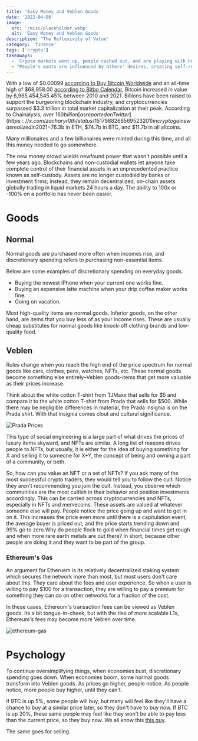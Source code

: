 ```yaml
---
title: 'Easy Money and Veblen Goods'
date: '2022-04-08'
image:
  src: '/misc/placeholder.webp'
  alt: 'Easy Money and Veblen Goods'
description: 'The Reflexivity of Value'
category: 'finance'
tags: ['crypto']
takeaways:
  - 'Crypto markets went up, people cashed out, and are playing with house money.'
  - "People's wants are influenced by others' desires, creating self-reinforcing price cycles."
---
```


With a low of $0.00099 [according to Buy Bitcoin Worldwide](https://www.buybitcoinworldwide.com/price/) and an all-time high of $68,958.00 [according to Bitbo Calendar](https://calendar.bitbo.io/price/), Bitcoin increased in value by 6,965,454,545.45% between 2010 and 2021. Billions have been raised to support the burgeoning blockchain industry, and cryptocurrencies surpassed $3.3 trillion in total market capitalization at their peak. According to Chainalysis, over $160 billion [as reported on Twitter](https://x.com/zacharyr0th/status/1517988266569523201) in crypto gains was realized in 2021-$76.3b in ETH, $74.7b in BTC, and $11.7b in all altcoins.

Many millionaires and a few billionaires were minted during this time, and all this money needed to go somewhere.

The new money crowd wields newfound power that wasn't possible until a few years ago. Blockchains and non-custodial wallets let anyone take complete control of their financial assets in an unprecedented practice known as self-custody. Assets are no longer custodied by banks or investment firms; instead, they remain decentralized, on-chain assets globally trading in liquid markets 24 hours a day. The ability to 100x or -100% on a portfolio has never been easier.

# Goods

## Normal

Normal goods are purchased more often when incomes rise, and discretionary spending refers to purchasing non-essential items.

Below are some examples of discretionary spending on everyday goods.

- Buying the newest iPhone when your current one works fine.
- Buying an expensive latte machine when your drip coffee maker works fine.
- Going on vacation.

Most high-quality items are normal goods. Inferior goods, on the other hand, are items that you buy less of as your income rises. These are usually cheap substitutes for normal goods like knock-off clothing brands and low-quality food.

## Veblen

Rules change when you reach the high end of the price spectrum for normal goods like cars, clothes, pens, watches, NFTs, etc. These normal goods become something else entirely–Veblen goods-items that get more valuable as their prices increase.

Think about the white cotton T-shirt from TJMaxx that sells for $5 and compare it to the white cotton T-shirt from Prada that sells for $500. While there may be negligible differences in material, the Prada insignia is on the Prada shirt. With that insignia comes clout and cultural significance.

![Prada Prices](/images/veblen-2.webp)

This type of social engineering is a large part of what drives the prices of luxury items skyward, and NFTs are similar. A long list of reasons drives people to NFTs, but usually, it is either for the idea of buying something for X and selling it to someone for X+Y, the concept of being and owning a part of a community, or both.

So, how can you value an NFT or a set of NFTs? If you ask many of the most successful crypto traders, they would tell you to follow the cult. Notice they aren't recommending you join the cult. Instead, you observe which communities are the most cultish in their behavior and position investments accordingly. This can be carried across cryptocurrencies and NFTs, especially in NFTs and memecoins. These assets are valued at whatever someone else will pay. People notice the price going up and want to get in on it. This increases the price even more until there is a capitulation event, the average buyer is priced out, and the price starts trending down and 99% go to zero.Why do people flock to gold when financial times get rough and when more rare earth metals are out there? In short, because other people are doing it and they want to be part of the group.

### Ethereum's Gas

An argument for Etheruem is its relatively decentralized staking system which secures the network more than most, but most users don't care about this. They care about the fees and user experience. So when a user is willing to pay $100 for a transaction, they are willing to pay a premium for something they can do on other networks for a fraction of the cost.

In these cases, Ethereum's transaction fees can be viewed as Veblen goods. Its a bit tongue-in-cheek, but with the rise of more scalable L1s, Ethereum's fees may become more Veblen over time.

![ethereum-gas](/images/veblen-1.webp)

# Psychology

To continue oversimplifying things, when economies bust, discretionary spending goes down. When economies boom, some normal goods transform into Veblen goods. As prices go higher, people notice. As people notice, more people buy higher, until they can't.

If BTC is up 5%, some people will buy, but many will feel like they'll have a chance to buy at a similar price later, so they don't have to buy now. If BTC is up 20%, these same people may feel like they won't be able to pay less than the current price, so they buy now. We all know this [this guy](https://www.reddit.com/r/Bitcoin/comments/1eku2y1/we_all_know_some_people_like_this/).

The same goes for selling.
